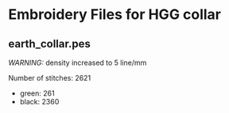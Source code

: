 Embroidery Files for HGG collar
===============================

earth_collar.pes
---------
*WARNING:* density increased to 5 line/mm

Number of stitches: 2621
 * green: 261
 * black: 2360

